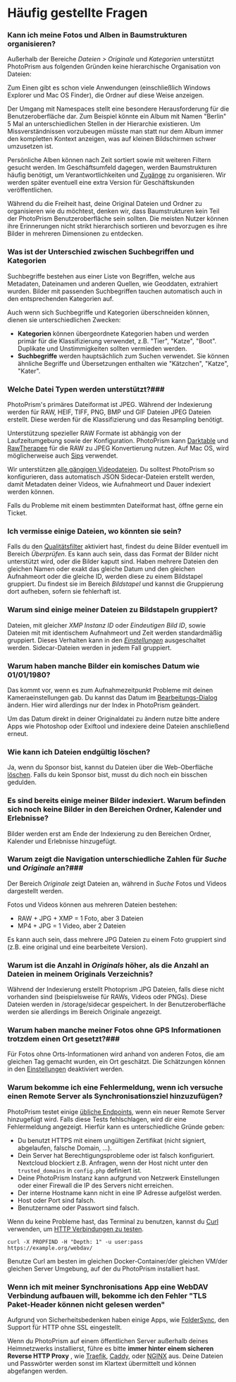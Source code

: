 # Häufig gestellte Fragen

### Kann ich meine Fotos und Alben in Baumstrukturen organisieren? ###
Außerhalb der Bereiche *Dateien > Originale* und *Kategorien* unterstützt PhotoPrism aus folgenden Gründen keine hierarchische Organisation von Dateien:


Zum Einen gibt es schon viele Anwendungen (einschließlich Windows Explorer und Mac OS Finder), die Ordner auf diese Weise anzeigen.

Der Umgang mit Namespaces stellt eine besondere Herausforderung für die Benutzeroberfläche dar.
Zum Beispiel könnte ein Album mit Namen "Berlin" 5 Mal an unterschiedlichen Stellen in der Hierarchie existieren.
Um Missverständnissen vorzubeugen müsste man statt nur dem Album immer den kompletten Kontext anzeigen, was auf kleinen Bildschirmen schwer umzusetzen ist.

Persönliche Alben können nach Zeit sortiert sowie mit weiteren Filtern gesucht werden.
Im Geschäftsumfeld dagegen, werden Baumstrukturen häufig benötigt, um Verantwortlichkeiten und [Zugänge](https://github.com/photoprism/photoprism/issues/455#issuecomment-675859270) zu organisieren.
Wir werden später eventuell eine extra Version für Geschäftskunden veröffentlichen.

Während du die Freiheit hast, deine Original Dateien und Ordner zu organisieren wie du möchtest, denken wir, dass Baumstrukturen kein Teil der PhotoPrism 
Benutzeroberfläche sein sollten.
Die meisten Nutzer können ihre Erinnerungen nicht strikt hierarchisch sortieren und bevorzugen es ihre Bilder in mehreren Dimensionen zu entdecken.

### Was ist der Unterschied zwischen Suchbegriffen und Kategorien ###
Suchbegriffe bestehen aus einer Liste von Begriffen, welche aus Metadaten, Dateinamen und anderen Quellen, wie Geoddaten, extrahiert wurden.
Bilder mit passenden Suchbegriffen tauchen automatisch auch in den entsprechenden Kategorien auf.

Auch wenn sich Suchbegriffe und Kategorien überschneiden können, dienen sie unterschiedlichen Zwecken:

* **Kategorien** können übergeordnete Kategorien haben und werden primär für die Klassifizierung verwendet, z.B. "Tier", "Katze", "Boot".
Duplikate und Unstimmigkeiten sollten vermieden werden.
* **Suchbegriffe** werden hauptsächlich zum Suchen verwendet. Sie können ähnliche Begriffe und Übersetzungen enthalten wie "Kätzchen", "Katze", "Kater".

### Welche Datei Typen werden unterstützt?###

PhotoPrism's primäres Dateiformat ist JPEG.
Während der Indexierung werden für RAW, HEIF, TIFF, PNG, BMP und GIF Dateien JPEG Dateien erstellt.
Diese werden für die Klassifizierung und das Resampling benötigt.

Unterstützung spezieller RAW Formate ist abhängig von der Laufzeitumgebung sowie der Konfiguration. 
PhotoPrism kann [Darktable](https://www.darktable.org/) und [RawTherapee](https://rawtherapee.com/) für die RAW zu JPEG Konvertierung nutzen. 
Auf Mac OS, wird möglicherweise auch [Sips](https://ss64.com/osx/sips.html) verwendet.

Wir unterstützen [alle gängigen Videodateien](https://docs.photoprism.org/developer-guide/media/videos/).
Du solltest PhotoPrism so konfigurieren, dass automatisch JSON Sidecar-Dateien erstellt werden, damit Metadaten deiner Videos, wie Aufnahmeort und Dauer indexiert werden können.

Falls du Probleme mit einem bestimmten Dateiformat hast, öffne gerne ein Ticket.

### Ich vermisse einige Dateien, wo könnten sie sein? ###
Falls du den [Qualitätsfilter](organize/review.md) aktiviert hast, findest du deine Bilder eventuell im Bereich *Überprüfen*.
Es kann auch sein, dass das Format der Bilder nicht unterstützt wird, oder die Bilder kaputt sind.
Haben mehrere Dateien den gleichen Namen oder exakt das gleiche Datum und den gleichen Aufnahmeort oder die gleiche ID,
werden diese zu einem Bildstapel gruppiert. Du findest sie im Bereich *Bildstapel* und kannst die Gruppierung dort aufheben, sofern sie fehlerhaft ist.

### Warum sind einige meiner Dateien zu Bildstapeln gruppiert? ###
Dateien, mit gleicher *XMP Instanz ID* oder *Eindeutigen Bild ID*, sowie Dateien mit mit identischem Aufnahmeort und Zeit werden standardmäßig gruppiert.
Dieses Verhalten kann in den [*Einstellungen*](settings/library.md) ausgeschaltet werden. 
Sidecar-Dateien werden in jedem Fall gruppiert.

### Warum haben manche Bilder ein komisches Datum wie 01/01/1980? ###
Das kommt vor, wenn es zum Aufnahmezeitpunkt Probleme mit deinen Kameraeinstellungen gab.
Du kannst das Datum im [Bearbeitungs-Dialog](organize/edit.md) ändern. Hier wird allerdings nur der Index in PhotoPrism geändert.

Um das Datum direkt in deiner Originaldatei zu ändern nutze bitte andere Apps wie Photoshop oder Exiftool und indexiere deine Dateien anschließend erneut.

### Wie kann ich Dateien endgültig löschen? ###
Ja, wenn du Sponsor bist, kannst du Dateien über die Web-Oberfläche [löschen](./organize/delete.md). Falls du kein Sponsor bist, musst du dich noch ein bisschen gedulden.

### Es sind bereits einige meiner Bilder indexiert. Warum befinden sich noch keine Bilder in den Bereichen Ordner, Kalender und Erlebnisse? ###
Bilder werden erst am Ende der Indexierung zu den Bereichen Ordner, Kalender und Erlebnisse hinzugefügt.

### Warum zeigt die Navigation unterschiedliche Zahlen für *Suche* und *Originale* an?###
Der Bereich *Originale* zeigt Dateien an, während in *Suche* Fotos und Videos dargestellt werden.

Fotos und Videos können aus mehreren Dateien bestehen:

* RAW + JPG + XMP = 1 Foto, aber 3 Dateien
* MP4 + JPG = 1 Video, aber 2 Dateien

Es kann auch sein, dass mehrere JPG Dateien zu einem Foto gruppiert sind (z.B. eine original und eine bearbeitete Version).

### Warum ist die Anzahl in *Originals* höher, als die Anzahl an Dateien in meinem Originals Verzeichnis? ###
Während der Indexierung erstellt Photoprism JPG Dateien, falls diese nicht vorhanden sind (beispielsweise für RAWs, Videos oder PNGs).
Diese Dateien werden in /storage/sidecar gespeichert. In der Benutzeroberfläche werden sie allerdings im Bereich Originale angezeigt.

### Warum haben manche meiner Fotos ohne GPS Informationen trotzdem einen Ort gesetzt?###
Für Fotos ohne Orts-Informationen wird anhand von anderen Fotos, die am gleichen Tag gemacht wurden, ein Ort geschätzt. 
Die Schätzungen können in den [Einstellungen](./settings/general.md) deaktiviert werden.

### Warum bekomme ich eine Fehlermeldung, wenn ich versuche einen Remote Server als Synchronisationsziel hinzuzufügen? ###
PhotoPrism testet einige [übliche Endpoints](https://raw.githubusercontent.com/photoprism/photoprism/develop/internal/remote/heuristic.go), wenn ein neuer Remote Server
hinzugefügt wird.
Falls diese Tests fehlschlagen, wird dir eine Fehlermeldung angezeigt. Hierfür kann es unterschiedliche Gründe geben:

- Du benutzt HTTPS mit einem ungültigen Zertifikat (nicht signiert, abgelaufen, falsche Domain, ...).
- Dein Server hat Berechtigungsprobleme oder ist falsch konfiguriert. Nextcloud blockiert z.B. Anfragen, wenn der Host nicht unter den `trusted_domains` in `config.php` definiert ist.
- Deine PhotoPrism Instanz kann aufgrund von Netzwerk Einstellungen oder einer Firewall die IP des Servers nicht erreichen.
- Der interne Hostname kann nicht in eine IP Adresse aufgelöst werden.
- Host oder Port sind falsch.
- Benutzername oder Passwort sind falsch.

Wenn du keine Probleme hast, das Terminal zu benutzen, kannst du [Curl](https://curl.se/) verwenden, um [HTTP Verbindungen zu testen](https://code.blogs.iiidefix.net/posts/webdav-with-curl/).

```
curl -X PROPFIND -H "Depth: 1" -u user:pass https://example.org/webdav/
```

Benutze Curl am besten im gleichen Docker-Container/der gleichen VM/der gleichen Server Umgebung, auf der du PhotoPrism installiert hast.

### Wenn ich mit meiner Synchronisations App eine WebDAV Verbindung aufbauen will, bekomme ich den Fehler "TLS Paket-Header können nicht gelesen werden" ###
Aufgrund von Sicherheitsbedenken haben einige Apps, wie [FolderSync](https://www.tacit.dk/foldersync/faq/#i-can-not-connect-to-a-non-https-webdav-server-why), den
Support f̈́ür HTTP ohne SSL eingestellt.

Wenn du PhotoPrism auf einem öffentlichen Server außerhalb deines Heimnetzwerks installierst, führe es bitte **immer hinter einem sicheren Reverse HTTP Proxy** ,
 wie [Traefik](../getting-started/proxies/traefik.md),
[Caddy](../getting-started/proxies/caddy-2.md), oder [NGINX](../getting-started/proxies/nginx.md) aus. 
Deine Dateien und Passwörter werden sonst im Klartext übermittelt und können
abgefangen werden.
